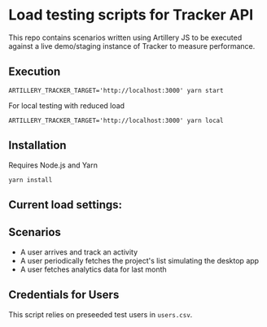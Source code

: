# Load testing scripts for Tracker API

This repo contains scenarios written using Artillery JS to be executed against a live demo/staging instance of Tracker
to measure performance.

## Execution

```
ARTILLERY_TRACKER_TARGET='http://localhost:3000' yarn start
```

For local testing with reduced load

```
ARTILLERY_TRACKER_TARGET='http://localhost:3000' yarn local
```


## Installation

Requires Node.js and Yarn

```
yarn install
```

## Current load settings:


## Scenarios

- A user arrives and track an activity
- A user periodically fetches the project's list simulating the desktop app
- A user fetches analytics data for last month

## Credentials for Users

This script relies on preseeded test users in `users.csv`.

